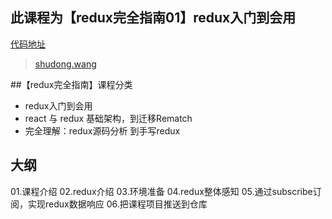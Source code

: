 ## 此课程为【redux完全指南01】redux入门到会用
[代码地址](https://github.com/wsdo/redux-complete-guide-01.git)

> [shudong.wang](https://shudong.wang/about)

##【redux完全指南】课程分类

* redux入门到会用
* react 与 redux 基础架构，到迁移Rematch
* 完全理解：redux源码分析 到手写redux


## 大纲
01.课程介绍
02.redux介绍
03.环境准备
04.redux整体感知
05.通过subscribe订阅，实现redux数据响应
06.把课程项目推送到仓库